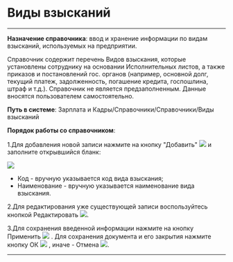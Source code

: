 ﻿# Виды взысканий
_ _ _ _ _ _

**Назначение справочника**: ввод и хранение информации по видам взысканий, используемых на предприятии.

Справочник содержит перечень Видов взыскания, которые установлены сотруднику на основании Исполнительных листов, а также приказов и постановлений гос. органов (например, основной долг, текущий платеж, задолженность, погашение кредита, госпошлина, штраф и т.д.).
Справочник не является предзаполненным. Данные вносятся пользователем самостоятельно.


**Путь в системе**: Зарплата и Кадры/Справочники/Справочники/Виды взысканий

**Порядок работы со справочником**:

1.Для добавления новой записи нажмите на кнопку "Добавить" ![](topic:.AddFiles.Btn_Add.png) и заполните открывшийся бланк:

![](topic:.AddFiles.Screenshot_3120.jpg)

* Код - вручную указывается код вида взыскания;
* Наименование - вручную указывается наименование вида взыскания.

2.Для редактирования уже существующей записи воспользуйтесь кнопкой Редактировать ![](topic:Com.AddFiles.Buttons.Btn_Edit.png).

3.Для сохранения введенной информации нажмите на кнопку Применить ![](topic:Com.AddFiles.Buttons.Btn_OK.png)  . Для сохранения документа и его закрытия нажмите кнопку ОК ![](topic:Com.AddFiles.Buttons.Btn_Post.png) , иначе - Отмена ![](topic:Com.AddFiles.Buttons.Btn_CloseCancel.png).

_ _ _  _


